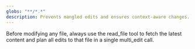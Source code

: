 ```yaml
---
globs: "**/*.*"
description: Prevents mangled edits and ensures context-aware changes.
---
```


Before modifying any file, always use the read_file tool to fetch the latest content and plan all edits to that file in a single multi_edit call.